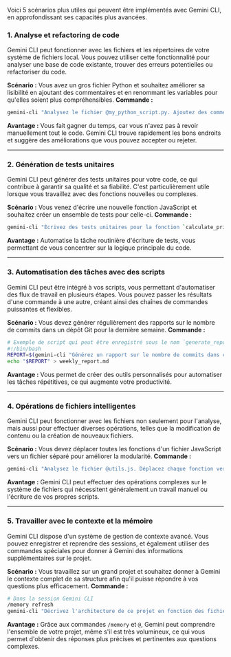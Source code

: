 Voici 5 scénarios plus utiles qui peuvent être implémentés avec Gemini CLI, en approfondissant ses capacités plus avancées.

### 1. **Analyse et refactoring de code**

Gemini CLI peut fonctionner avec les fichiers et les répertoires de votre système de fichiers local. Vous pouvez utiliser cette fonctionnalité pour analyser une base de code existante, trouver des erreurs potentielles ou refactoriser du code.

**Scénario :** Vous avez un gros fichier Python et souhaitez améliorer sa lisibilité en ajoutant des commentaires et en renommant les variables pour qu'elles soient plus compréhensibles.
**Commande :**

```bash
gemini-cli "Analysez le fichier @my_python_script.py. Ajoutez des commentaires à chaque fonction et variable. Si les noms de variables ne sont pas informatifs, suggérez-en de plus appropriés."
```

**Avantage :** Vous fait gagner du temps, car vous n'avez pas à revoir manuellement tout le code. Gemini CLI trouve rapidement les bons endroits et suggère des améliorations que vous pouvez accepter ou rejeter.

-----

### 2. **Génération de tests unitaires**

Gemini CLI peut générer des tests unitaires pour votre code, ce qui contribue à garantir sa qualité et sa fiabilité. C'est particulièrement utile lorsque vous travaillez avec des fonctions nouvelles ou complexes.

**Scénario :** Vous venez d'écrire une nouvelle fonction JavaScript et souhaitez créer un ensemble de tests pour celle-ci.
**Commande :**

```bash
gemini-cli "Écrivez des tests unitaires pour la fonction `calculate_price` dans le fichier @product_logic.js. Les tests doivent couvrir différents scénarios, y compris les cas limites."
```

**Avantage :** Automatise la tâche routinière d'écriture de tests, vous permettant de vous concentrer sur la logique principale du code.

-----

### 3. **Automatisation des tâches avec des scripts**

Gemini CLI peut être intégré à vos scripts, vous permettant d'automatiser des flux de travail en plusieurs étapes. Vous pouvez passer les résultats d'une commande à une autre, créant ainsi des chaînes de commandes puissantes et flexibles.

**Scénario :** Vous devez générer régulièrement des rapports sur le nombre de commits dans un dépôt Git pour la dernière semaine.
**Commande :**

```bash
# Exemple de script qui peut être enregistré sous le nom `generate_report.sh`
#!/bin/bash
REPORT=$(gemini-cli "Générez un rapport sur le nombre de commits dans ce dépôt pour la dernière semaine, en utilisant git log. Le rapport doit être au format de liste à puces.")
echo "$REPORT" > weekly_report.md
```

**Avantage :** Vous permet de créer des outils personnalisés pour automatiser les tâches répétitives, ce qui augmente votre productivité.

-----

### 4. **Opérations de fichiers intelligentes**

Gemini CLI peut fonctionner avec les fichiers non seulement pour l'analyse, mais aussi pour effectuer diverses opérations, telles que la modification de contenu ou la création de nouveaux fichiers.

**Scénario :** Vous devez déplacer toutes les fonctions d'un fichier JavaScript vers un fichier séparé pour améliorer la modularité.
**Commande :**

```bash
gemini-cli "Analysez le fichier @utils.js. Déplacez chaque fonction vers un fichier séparé, en le nommant d'après la fonction. Supprimez les fonctions du fichier d'origine et remplacez-les par des importations."
```

**Avantage :** Gemini CLI peut effectuer des opérations complexes sur le système de fichiers qui nécessitent généralement un travail manuel ou l'écriture de vos propres scripts.

-----

### 5. **Travailler avec le contexte et la mémoire**

Gemini CLI dispose d'un système de gestion de contexte avancé. Vous pouvez enregistrer et reprendre des sessions, et également utiliser des commandes spéciales pour donner à Gemini des informations supplémentaires sur le projet.

**Scénario :** Vous travaillez sur un grand projet et souhaitez donner à Gemini le contexte complet de sa structure afin qu'il puisse répondre à vos questions plus efficacement.
**Commande :**

```bash
# Dans la session Gemini CLI
/memory refresh
gemini-cli "Décrivez l'architecture de ce projet en fonction des fichiers du répertoire actuel."
```

**Avantage :** Grâce aux commandes `/memory` et `@`, Gemini peut comprendre l'ensemble de votre projet, même s'il est très volumineux, ce qui vous permet d'obtenir des réponses plus précises et pertinentes aux questions complexes.